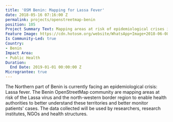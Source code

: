 ```yaml
---
title: 'OSM Benin: Mapping for Lassa Fever'
date: 2018-05-16 07:16:00 Z
permalink: projects/openstreetmap-benin
position: 105
Project Summary Text: Mapping areas at risk of epidemiological crises in Benin
Feature Image: https://cdn.hotosm.org/website/WhatsApp+Image+2018-06-08+at+12.34.39+PM+(2).jpeg
Is Community-Led: true
Country:
- Benin
Impact Area:
- Public Health
Duration:
  End Date: 2019-01-01 00:00:00 Z
Micrograntee: true
---
```


The Northern part of Benin is currently facing an epidemiological crisis: Lassa fever. The Benin OpenStreetMap community are mapping areas at risk of the Lassa virus and the north-western border region to enable health authorities to better understand these territories and better monitor patients' cases. The data collected will be used by researchers, research institutes, NGOs and health structures.